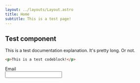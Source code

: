 ```yaml
---
layout: ../layouts/Layout.astro
title: Home
subtitle: This is a test page!
---
```


## Test component

This is a test documentation explanation. It's pretty long. Or not.

```html
<p>This is a test codeblock!</p>
```

<form>
    <label>
        <div>Email</div>
        <input type="email" name="email" required validation-message="Please use a valid email address." />
    </label>
</form>

<script>
    console.log('test');
</script>